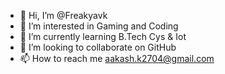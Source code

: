 - 👋 Hi, I’m @Freakyavk
- 👀 I’m interested in Gaming and Coding
- 🌱 I’m currently learning B.Tech Cys & Iot
- 💞️ I’m looking to collaborate on GitHub
- 📫 How to reach me aakash.k2704@gmail.com

<!---
Freakyavk/Freakyavk is a ✨ special ✨ repository because its `README.md` (this file) appears on your GitHub profile.
You can click the Preview link to take a look at your changes.
--->
